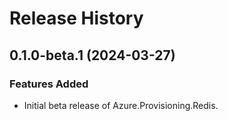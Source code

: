 # Release History

## 0.1.0-beta.1 (2024-03-27)

### Features Added

- Initial beta release of Azure.Provisioning.Redis.
